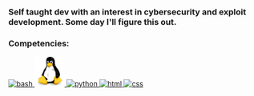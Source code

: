 ### Self taught dev with an interest in cybersecurity and exploit development. Some day I'll figure this out.

### Competencies:
  <a href="https://www.gnu.org/software/bash/" target="_blank"> <img src="https://www.vectorlogo.zone/logos/gnu_bash/gnu_bash-icon.svg" alt="bash" width="60" height="60"/> </a>
  <a href="https://www.linux.org/" target="_blank"> <img src="https://raw.githubusercontent.com/devicons/devicon/master/icons/linux/linux-original.svg" alt="linux" width="60" height="60"/> </a>
  <a href="https://www.python.org/" target="_blank"> <img src="https://upload.wikimedia.org/wikipedia/commons/c/c3/Python-logo-notext.svg" alt="python" width="60" height="60"/> </a>
  <a href="https://www.w3schools.com/html/" target="_blank"> <img src="https://upload.wikimedia.org/wikipedia/commons/6/61/HTML5_logo_and_wordmark.svg" alt="html" width="60" height="60"/> </a>
  <a href="https://www.w3schools.com/css/default.asp" target="_blank"> <img src="https://upload.wikimedia.org/wikipedia/commons/d/d5/CSS3_logo_and_wordmark.svg" alt="css" width="60" height="60"/> </a>

